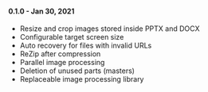 #### 0.1.0 - Jan 30, 2021
- Resize and crop images stored inside PPTX and DOCX
- Configurable target screen size
- Auto recovery for files with invalid URLs
- ReZip after compression
- Parallel image processing
- Deletion of unused parts (masters)
- Replaceable image processing library